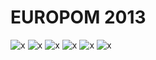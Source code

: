EUROPOM 2013
============
![x](https://raw.github.com/eLBMIN/Europom/master/screenshots/1.png)
![x](https://raw.github.com/eLBMIN/Europom/master/screenshots/2.png)
![x](https://raw.github.com/eLBMIN/Europom/master/screenshots/3.png)
![x](https://raw.github.com/eLBMIN/Europom/master/screenshots/4.png)
![x](https://raw.github.com/eLBMIN/Europom/master/screenshots/5.png)
![x](https://raw.github.com/eLBMIN/Europom/master/screenshots/6.png)

